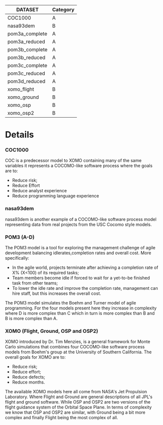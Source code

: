 | DATASET | Category | 
| ----------- | ----------- |
| COC1000 | A | 
| nasa93dem | B | 
| pom3a_complete | A | 
| pom3a_reduced | A | 
| pom3b_complete | A | 
| pom3b_reduced | A | 
| pom3c_complete | A | 
| pom3c_reduced | A | 
| pom3d_reduced | A | 
| xomo_flight | B | 
| xomo_ground | B | 
| xomo_osp | B | 
| xomo_osp2 | B | 

# Details


### COC1000

COC is a predecessor model to XOMO containing many of the same variables it represents a COCOMO-like software process where the goals are to:

* Reduce risk;
* Reduce Effort
* Reduce analyst experience
* Reduce programming language experience



### nasa93dem

nasa93dem is another example of a COCOMO-like software process model representing data from real projects from the USC Cocomo style models.

### POM3 (A-D)

The POM3 model is a tool for exploring the management challenge of agile development balancing idlerates,completion rates and overall cost. More specifically:
 * In the agile world, projects terminate after achieving a completion rate of X% (X<100) of its required tasks; 
 * Team members become idle if forced to wait for a yet-to-be finished task from other teams; 
 * To lower the idle rate and improve the completion rate, management can hire staff, but this increases the overall cost.

The POM3 model simulates the Boehm and Turner model of agile programming. For the four models present here they increase in complexity where D is more complex than C which in turn is more complex than B and B is more complex than A.



### XOMO (Flight, Ground, OSP and OSP2)

XOMO introduced by Dr. Tim Menzies, is a general framework for Monte Carlo simulations that combines four COCOMO-like software process models from Boehm's group at the University of Southern California. The overall goals for XOMO are to:
 * Reduce risk;
 * Reduce effort;
 * Reduce defects;
 * Reduce months.

The available XOMO models here all come from NASA's Jet Propulsion Laboratory. Where Flight and Ground are general descriptions of  all JPL's flight and ground software. While OSP and OSP2 are two versions of the flight guidance system of the Orbital Space Plane. In terms of complexity we know that OSP and OSP2 are similar, with Ground being a bit more complex and finally Flight being the most complex of all.



